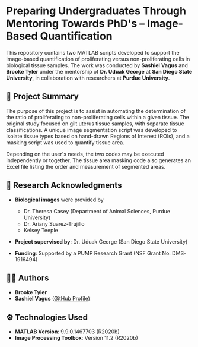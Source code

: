 # Preparing Undergraduates Through Mentoring Towards PhD's – Image-Based Quantification

This repository contains two MATLAB scripts developed to support the image-based quantification of proliferating versus non-proliferating cells in biological tissue samples. The work was conducted by **Sashiel Vagus** and **Brooke Tyler** under the mentorship of **Dr. Uduak George** at **San Diego State University**, in collaboration with researchers at **Purdue University**.

## 📌 Project Summary

The purpose of this project is to assist in automating the determination of the ratio of proliferating to non-proliferating cells within a given tissue. The original study focused on gilt uterus tissue samples, with separate tissue classifications. A unique image segmentation script was developed to isolate tissue types based on hand-drawn Regions of Interest (ROIs), and a masking script was used to quantify tissue area.

Depending on the user's needs, the two codes may be executed independently or together. The tissue area masking code also generates an Excel file listing the order and measurement of segmented areas.

## 🧠 Research Acknowledgments

- **Biological images** were provided by  
  - Dr. Theresa Casey (Department of Animal Sciences, Purdue University)  
  - Dr. Ariany Suarez-Trujillo  
  - Kelsey Teeple

- **Project supervised by**: Dr. Uduak George (San Diego State University)

- **Funding**: Supported by a PUMP Research Grant (NSF Grant No. DMS-1916494)

## 👨‍🔬 Authors

- **Brooke Tyler**  
- **Sashiel Vagus** ([GitHub Profile](https://github.com/sashielvagus))

## ⚙️ Technologies Used

- **MATLAB Version**: 9.9.0.1467703 (R2020b)  
- **Image Processing Toolbox**: Version 11.2 (R2020b)



